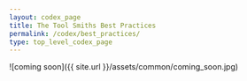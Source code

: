 ```yaml
---
layout: codex_page
title: The Tool Smiths Best Practices
permalink: /codex/best_practices/
type: top_level_codex_page
---
```

![coming soon]({{ site.url }}/assets/common/coming_soon.jpg)
